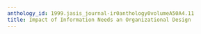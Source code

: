 ```yaml
---
anthology_id: 1999.jasis_journal-ir0anthology0volumeA50A4.11
title: Impact of Information Needs an Organizational Design
---
```

